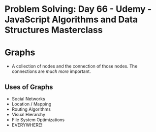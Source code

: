 # Problem Solving: Day 66 - Udemy - JavaScript Algorithms and Data Structures Masterclass

<h1>Graphs</h1>

- A collection of nodes and the connection of those nodes. The connections are _much more_ important.

<h2>Uses of Graphs</h2>

- Social Networks
- Location / Mapping
- Routing Algorithms
- Visual Hierarchy
- File System Optimizations
- EVERYWHERE!
